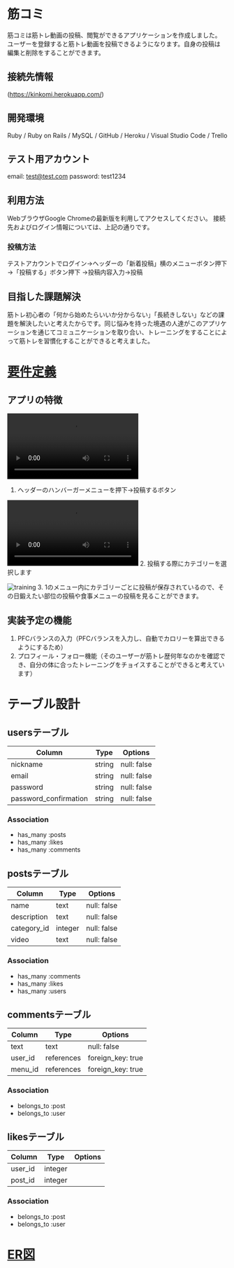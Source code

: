 # 筋コミ

筋コミは筋トレ動画の投稿、閲覧ができるアプリケーションを作成しました。
ユーザーを登録すると筋トレ動画を投稿できるようになります。自身の投稿は
編集と削除をすることができます。

## 接続先情報

(https://kinkomi.herokuapp.com/)

## 開発環境

Ruby / Ruby on Rails / MySQL / GitHub / Heroku / Visual Studio Code / Trello

## テスト用アカウント

email: test@test.com
password: test1234

## 利用方法

WebブラウザGoogle Chromeの最新版を利用してアクセスしてください。
接続先およびログイン情報については、上記の通りです。

### 投稿方法

テストアカウントでログイン→ヘッダーの「新着投稿」横のメニューボタン押下→「投稿する」ボタン押下
→投稿内容入力→投稿

## 目指した課題解決

筋トレ初心者の「何から始めたらいいか分からない」「長続きしない」などの課題を解決したいと考えたからです。同じ悩みを持った境遇の人達がこのアプリケーションを通じてコミュニケーションを取り合い、トレーニングをすることによって筋トレを習慣化することができると考えました。

# [要件定義](https://docs.google.com/spreadsheets/d/1hXcy_4E3Z2YypzKF_VYKTmtZ6fKb6eT9wE5SRJv3sI4/edit?usp=sharing)

## アプリの特徴

![training](https://i.gyazo.com/185fbd2e1d4b57ba82d7fb3c64b0f285.mp4)
1. ヘッダーのハンバーガーメニューを押下→投稿するボタン

![training](https://i.gyazo.com/197c0228871c682c33c277f3b1576272.mp4)
2. 投稿する際にカテゴリーを選択します

![training](https://i.gyazo.com/2778dd65a720958f086fd7dae7c3cbae.png)
3. 1のメニュー内にカテゴリーごとに投稿が保存されているので、その日鍛えたい部位の投稿や食事メニューの投稿を見ることができます。

## 実装予定の機能

1. PFCバランスの入力（PFCバランスを入力し、自動でカロリーを算出できるようにするため）
2. プロフィール・フォロー機能（そのユーザーが筋トレ歴何年なのかを確認でき、自分の体に合ったトレーニングをチョイスすることができると考えています）


# テーブル設計

## usersテーブル

| Column                | Type   | Options     |
| --------------------- | ------ | ----------- |
| nickname              | string | null: false |
| email                 | string | null: false |
| password              | string | null: false |
| password_confirmation | string | null: false |

### Association

- has_many :posts
- has_many :likes
- has_many :comments

## postsテーブル

| Column  | Type | Options     |
| ------- | ---- | ----------- |
| name    | text | null: false |
| description | text | null: false |
| category_id | integer | null: false |
| video   | text | null: false |

### Association

- has_many :comments
- has_many :likes
- has_many :users

## commentsテーブル

| Column  | Type | Options     |
| ------- | ---- | ----------- |
| text    | text | null: false |
| user_id | references | foreign_key: true |
| menu_id | references | foreign_key: true |

### Association

- belongs_to :post
- belongs_to :user

## likesテーブル

| Column  | Type | Options     |
| ------- | ---- | ----------- |
| user_id | integer |          |
| post_id | integer |          |

### Association

- belongs_to :post
- belongs_to :user


# [ER図](https://drive.google.com/file/d/1PgJF4qmbfMJnBsp96xo6_IBshyWK8fhz/view?usp=sharing)


